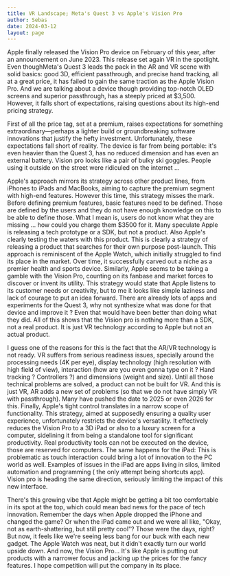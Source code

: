 ```yaml
---
title: VR Landscape; Meta's Quest 3 vs Apple's Vision Pro
author: Sebas
date: 2024-03-12
layout: page
---
```


Apple finally released the Vision Pro device on February of this year, after an announcement on June 2023. This release set again VR in the spotlight.  Even thoughMeta's Quest 3 leads the pack in the AR and VR scene with solid basics: good 3D, efficient passthrough, and precise hand tracking, all at a great price, it has failed to gain the same traction as the Apple Vision Pro. And we are talking about a device though providing top-notch OLED screens and superior passthrough, has a steeply priced at $3,500. However, it falls short of expectations, raising questions about its high-end pricing strategy.

First of all the price tag, set at a premium, raises expectations for something extraordinary—perhaps a lighter build or groundbreaking software innovations that justify the hefty investment. Unfortunately, these expectations fall short of reality. The device is far from being portable: it's even heavier than the Quest 3, has no reduced dimension and has even an external battery. Vision pro looks like a pair of bulky ski goggles. People using it outside on the street were ridiculed on the internet …

Apple's approach mirrors its strategy across other product lines, from iPhones to iPads and MacBooks, aiming to capture the premium segment with high-end features. However this time, this strategy misses the mark. Before defining premium features, basic features need to be defined. Those are defined by the users and they do not have enough knowledge on this to be able to define those. What I mean is, users do not know what they are missing … how could you charge them $3500 for it. Many speculate Apple is releasing a tech prototype or a SDK, but not a product.
Also Apple's clearly testing the waters with this product. This is clearly a strategy of releasing a product that searches for their own purpose post-launch. This approach is reminiscent of the Apple Watch, which initially struggled to find its place in the market. Over time, it successfully carved out a niche as a premier health and sports device. Similarly, Apple seems to be taking a gamble with the Vision Pro, counting on its fanbase and market forces to discover or invent its utility. This strategy would state that Apple listens to its customer needs or creativity, but to me it looks like simple laziness and lack of courage to put an idea forward. There are already lots of apps and experiments for the Quest 3, why not synthesize what was done for that device and improve it ? Even that would have been better than doing what they did. All of this shows that the Vision pro is nothing more than a SDK, not a real product. It is just VR technology according to Apple but not an actual product. 

I guess one of the reasons for this is the fact that the AR/VR technology is not ready. VR suffers from serious readiness issues, specially around the processing needs (4K per eye), display technology (high resolution with high field of view), interaction (how are you even gonna type on it ? Hand tracking ? Controllers ?) and dimensions (weight and size). Until all those technical problems are solved, a product can not be built for VR. And this is just VR, AR adds a new set of problems (so that we do not have simply VR with passthrough). Many have pushed the date to 2025 or even 2026 for this. 
Finally, Apple's tight control translates in a narrow scope of functionality. This strategy, aimed at supposedly ensuring a quality user experience, unfortunately restricts the device's versatility. It effectively reduces the Vision Pro to a 3D iPad or also to a luxury screen for a computer, sidelining it from being a standalone tool for significant productivity. Real productivity tools can not be executed on the device, those are reserved for computers. The same happens for the iPad: This is problematic as touch interaction could bring a lot of innovation to the PC world as well. Examples of issues in the iPad are apps living in silos, limited automation and programming ( the only attempt being shortcuts app). Vision pro is heading the same direction, seriously limiting the impact of this new interface. 

There's this growing vibe that Apple might be getting a bit too comfortable in its spot at the top, which could mean bad news for the pace of tech innovation. Remember the days when Apple dropped the iPhone and changed the game? Or when the iPad came out and we were all like, "Okay, not as earth-shattering, but still pretty cool"? Those were the days, right? But now, it feels like we're seeing less bang for our buck with each new gadget. The Apple Watch was neat, but it didn't exactly turn our world upside down. And now, the Vision Pro... It's like Apple is putting out products with a narrower focus and jacking up the prices for the fancy features. I hope competition will put the company in its place.
